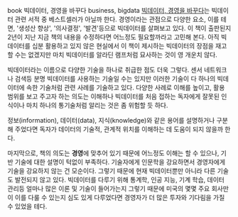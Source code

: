 book
빅데이터, 경영을 바꾸다
business, bigdata
[빅데이터, 경영을 바꾸다](http://www.yes24.com/24/goods/7467119?scode=032&OzSrank=1)는 빅데이터 관련 서적 중 베스트셀러가 아닐까 한다.
경영이라는 관점으로 다양한 요소, 이를 테면, '생성산 향상', '의사결정', '발견'등으로 빅데이터를 살펴보고 있다. 이 책이 출판된지 2년이 지난 지금 책의 내용을 수정하다면 어느정도 필요할까라고 고민해 본다. 아직 빅데이터를 십분 활용하고 있지 않은 현실에서 이 책이 제시하는 빅데이터의 장점을 재고할 수는 없겠지만 마치 빅데이터를 알라딘 램프처럼 묘사하는 것이 영 개운치 않다.


빅데이터라는 이름으로 다양한 기술을 하나로 취급한 점도 더욱 그렇다. 센서 네트워크나 검색등 분명 빅데이터를 사용하는 기술일 수는 있지만 이러한 기술이 다 하나의 빅데이터에 속한 기술처럼 관련 사례를 기술하고 있다. 다양한 사례로 이해를 높이고, 활용 범위를 보고 주고자 하는 의도는 이해하나 빅데이터를 처음 접하는 독자에게 잘못된 인식이나 마치 하나의 통기술처럼 알리는 것은 좀 위험할 듯 하다. 


정보(information), 데이터(data), 지식(knowledge)와 같은 용어를 설명하거나 구분해 주었다면 독자가 데이터의 기술적, 관계적 위치를 이해하는 데 도움이 되지 않을까 한다.


마지막으로, 책의 의도는 **경영**에 맞추어 있기 때문에 어느정도 이해는 할 수 있으나, 기반 기술에 대한 설명이 턱없이 부족하다. 기술자에게 인문학을 강요하면서 경영자에게 기술을 강요하지 않는 건 모순이다. 그렇기 때문에 현재 빅데이터뿐만 아니라 다른 기술도 발전되지 않고 있다. 빅데이터를 다루기 위해 통계학, 인공 지능, 기계 학습, 데이터 관리등 얼마나 많은 이론 및 기술이 들어가는지 그렇기 때문에 미국의 몇몇 주요 회사만이 이를 다룰 수 있는지 심도 있게 다루었다면 경영자가 더 많은 투자와 기다림을 가질 수 있었을 테다.
